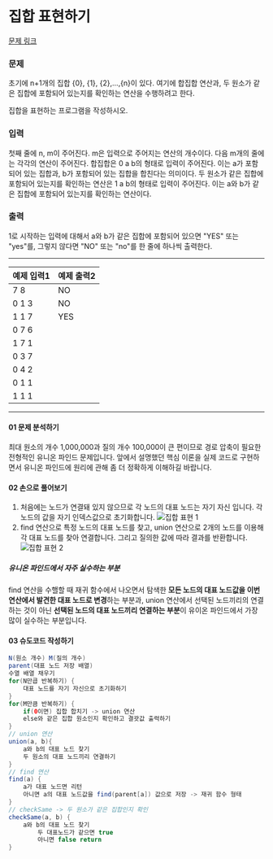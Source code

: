# 집합 표현하기

[문제 링크](https://www.acmicpc.net/problem/1717)

### 문제
초기에 n+1개의 집합
{0}, {1}, {2},...,{n}이 있다. 여기에 합집합 연산과, 두 원소가 같은 집합에 포함되어 있는지를 확인하는 연산을 수행하려고 한다.

집합을 표현하는 프로그램을 작성하시오.

### 입력
첫째 줄에
n,
m이 주어진다.
m은 입력으로 주어지는 연산의 개수이다. 다음
m개의 줄에는 각각의 연산이 주어진다. 합집합은
0
a
b의 형태로 입력이 주어진다. 이는
a가 포함되어 있는 집합과,
b가 포함되어 있는 집합을 합친다는 의미이다. 두 원소가 같은 집합에 포함되어 있는지를 확인하는 연산은
1
a
b의 형태로 입력이 주어진다. 이는
a와
b가 같은 집합에 포함되어 있는지를 확인하는 연산이다.

### 출력
1로 시작하는 입력에 대해서
a와
b가 같은 집합에 포함되어 있으면 "YES" 또는 "yes"를, 그렇지 않다면 "NO" 또는 "no"를 한 줄에 하나씩 출력한다.

***

| 예제 입력1 | 예제 출력2 |
|--------|--------|
| 7 8    | NO     |
| 0 1 3  | NO     |
| 1 1 7  | YES    |
| 0 7 6  |
| 1 7 1  |
| 0 3 7  |
| 0 4 2  |
| 0 1 1  |
| 1 1 1  |

___

#### 01 문제 분석하기
최대 원소의 개수 1,000,000과 질의 개수 100,000이 큰 편이므로 경로 압축이 필요한 전형적인 유니온 파인드 문제입니다. 
앞에서 설명했던 핵심 이론을 실제 코드로 구현하면서 유니온 파인드에 원리에 관해 좀 더 정확하게 이해하길 바랍니다.


#### 02 손으로 풀어보기

1. 처음에는 노드가 연결돼 있지 않으므로 각 노드의 대표 노드는 자기 자신 입니다. 각 노드의 값을 자기 인덱스값으로 초기화합니다.
   ![집합 표현 1](https://github.com/leesulgi66/Algorithm/assets/107823688/7c47eb2f-b049-46bd-8f4c-67aad677caa9)
2. find 연산으로 특정 노드의 대표 노드를 찾고, union 연산으로 2개의 노드를 이용해 각 대표 노드를 찾아 연결합니다. 그리고 질의한 값에 따라 결과를 반환합니다.  
   ![집합 표현 2](https://github.com/leesulgi66/Algorithm/assets/107823688/85717ab8-8c64-44fd-b87f-505f2fa8dfdf)

##### 유니온 파인드에서 자주 실수하는 부분
find 연산을 수핼할 때 재귀 함수에서 나오면서 탐색한 **모든 노드의 대표 노드값을 이번 연산에서 발견한 
대표 노드로 변경**하는 부분과, union 연산에서 선택된 노드끼리의 연결하는 것이 아닌 
**선택된 노드의 대표 노드끼리 연결하는 부분**이 유이온 파인드에서 가장 많이 실수하는 부분입니다.

#### 03 슈도코드 작성하기
```java
N(원소 개수) M(질의 개수)
parent(대표 노드 저장 배열)
수열 배열 채우기
for(N만큽 반복하기) {
    대표 노드를 자기 자신으로 초기화하기
}
for(M만큼 반복하기) {
    if(0이면) 집합 합치기 -> union 연산
    else와 같은 집합 원소인지 확인하고 결괏값 출력하기
}
// union 연산
union(a, b){
    a와 b의 대표 노드 찾기
    두 원소의 대표 노드끼리 연결하기
}
// find 연산
find(a) {
    a가 대표 노드면 리턴
    아니면 a의 대표 노드값을 find(parent[a]) 값으로 저장 -> 재귀 함수 형태
}
// checkSame -> 두 원소가 같은 집합인지 확인
checkSame(a, b) {
    a와 b의 대표 노드 찾기
        두 대표노드가 같으면 true
        아니면 false return
}

```
